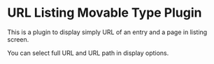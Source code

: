 # URL Listing Movable Type Plugin

This is a plugin to display simply URL of an entry and a page in listing screen.

You can select full URL and URL path in display options.

